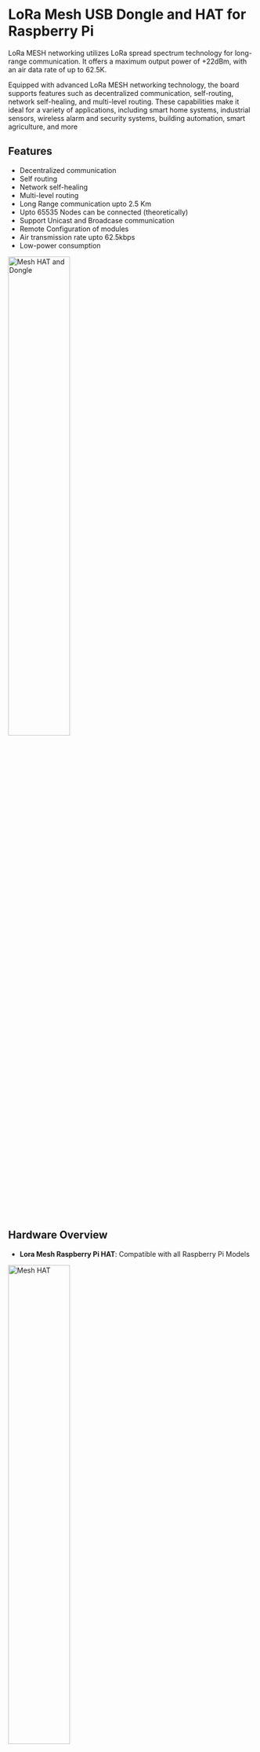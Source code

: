 # LoRa Mesh USB Dongle and HAT for Raspberry Pi 

LoRa MESH networking utilizes LoRa spread spectrum technology for long-range communication. It offers a maximum output power of +22dBm, with an air data rate of up to 62.5K. 

Equipped with advanced LoRa MESH networking technology, the board supports features such as decentralized communication, self-routing, network self-healing, and multi-level routing. These capabilities make it ideal for a variety of applications, including smart home systems, industrial sensors, wireless alarm and security systems, building automation, smart agriculture, and more

## Features
- Decentralized communication
- Self routing
- Network self-healing
- Multi-level routing
- Long Range communication upto 2.5 Km
- Upto 65535 Nodes can be connected (theoretically)
- Support Unicast and Broadcase communication
- Remote Configuration of modules
- Air transmission rate upto 62.5kbps
- Low-power consumption

<img src="https://i.kickstarter.com/assets/047/307/118/559cc8a2d7f8a4074757b4b0a32a1c41_original.jpeg?fit=scale-down&origin=ugc&q=92&v=1731868114&width=680&sig=GXlYUJglp7fabnFZFjS3N9HSLERxbvzh4SOiqPcZm9I%3D" alt="Mesh HAT and Dongle" width="50%"/>

## Hardware Overview
- **Lora Mesh Raspberry Pi HAT**: Compatible with all Raspberry Pi Models
<img src="https://blogger.googleusercontent.com/img/b/R29vZ2xl/AVvXsEhDrJdN6geXsRcTNCT8rtlzwCDyTX2gNLxin0JOQVQgF8VnjiW3Zvp8bOZdDhNQibhjxhb1LesbrYUomOtYP7bvBxjb-9jRCzSULoCX1Em-FEjKA9HaQ15CfN7o-mA5BP6xzk0yZ8RQSdyY0vBl4LmXr2ARMhNA9GmZyrDYAWyGS4OD6IFkl1sqNy9dcck/s1600/Long%20Range%20MESH.jpg" alt="Mesh HAT" width="50%"/>

1. 2x20 Raspberry Pi Stacking Header
2. USB-C: This can be used for power supply the module or the data communication. For data communication the jumper settings must be at the USB text.
3. PA Button 

- **Lora Mesh USB Dongle**: Compatible with all single board computers/Windows/Linux/Mac computers
<img src="https://blogger.googleusercontent.com/img/b/R29vZ2xl/AVvXsEjimGkkRhyphenhyphenZ2xbkyBmzovxoRSoGXV1MVB9hCw7OE0lMUOFSjtgu3pcWOmV_kZNmeHzkpDRAAVTTjiME0o9XKAhu_aPbWTGHwzeR3oVG7b4C0EPzzv1RMO94-m9OBiHKpGM6LvCVm3rVLRq-vA6rAg-Bkn9i07kuvKdajaCRbU8yJ2wLRT7T8h5NSykFjCk/s1600/17.jpg" alt="Mesh Dongle" width="50%"/>

## USB Driver
- **CH340**: The hardware is based on the CH340 chip, incase of driver you can download it from the official website. You can download the drivers for windows/Mac/linux using the below link.
https://www.wch-ic.com/downloads/CH341SER_ZIP.html#carousel-example-generic

## Table of Contents
1. [Documentation](Documentation/) - This directory contains the manual for AT-Commands of the module.
2. [Hardware](Hardware/) - This directory contains the STEP file and dimensional file of the hardwares.
3. [Software](Software/) - This directory contains all the codes like library and examples
4. [Tools](Tools/) - This directory contains serial communication tool (X-Com) for manual AT Commands

## Getting Started

### Network Topology
The LoRa Mesh network adopts a decentralized structure and the entire network is composed of - Routing Nodes and Terminal Nodes
- **Routing Node**: Routing node receives data in the network for routing updates and data forwarding
- **Terminal Node**: Terminal nodes do not have routing functions and are generally deployed at the edge of the network
<img src="https://blogger.googleusercontent.com/img/b/R29vZ2xl/AVvXsEjmB7V7_tDHuGQ5AXGW-IyVleqwTMM_ni3qlPGpj3341psHMqlpaPzTeUGMKBBGumkNYhTRGI6FKxBVby2GC0EDFhUxqH1FLGOuYy7ZLen67MfJEkYC9KkCQq5uuWAUArwCG0NGKq3_opa7qfB4UriEBqNzIblatdJdWIVjU_wL1euamayhbPzl7OhnqvY/s1600/e%20routing.png" alt="Mesh Dongle" width="70%"/>

### Communication Modes
The network supports four communication methods - Unicast, Multicast, Broadcast and Anycast. 
You can choose different communication methods according to different application scenarios. Among them, unicast and broadcast are the simplest and most basic communication methods. 

- **Unicast mode**: This is like a point to point communication and for this mode you should know the address of the target module. The routes will be automatically established and request responses will be returned to determine the data transmission path.
- **Broadcast mode**: This method is used for broadcasting the data without knowing the address of the module. There is no need to establish a route, but all receiving
modules will forward the data again after receiving it. The module's built-in CSMA avoidance mechanism and broadcast filtering mechanism can effectively prevent data collision and secondary forwarding.
- **Multicast mode**: This communication method requires group management of target modules in advance. All target modules need to be grouped in advance using commands. Group can be understood as a public address, and each module can set up to 8 group addresses. Also, Routing needs to be re-established every time. It is recommended that the interval between consecutive multicast initiations be about 5 seconds.
- **Anycast Mode**: This communication is generally used for communication between different networks, and different networks have different network identification codes. Unicast, multicast, and broadcast communication methods cannot directly interact with data between networks. In this case, anycast can be used to interact with data between different networks. Anycast communication can send data to a single or all nodes within the single-hop coverage according to the set target address. Data cannot be relayed and responded to in anycast mode.

<img src="https://blogger.googleusercontent.com/img/b/R29vZ2xl/AVvXsEhNGjFXQMeVvU9D3qW-cVq524wn_YzU-8nZk3c2k7qugF8yLD10heNsHq4uk4zGb63Di0pDHR4FoiAmZ3jfOdtuObwE7aFseeKbsLrWU6sFiq2l-Jd-G6LKugmEfCjRUjw29xyu7Tgfntz5AdWgIE3bb9I2UQON3EOkmEp5UWvBEvFWg8phKqir9EbkIkQ/s1600/Broadcast.png" alt="Mesh Dongle" width="50%"/>

### Clone the repository
To get started with this project, clone the repository:

   ```bash
   git clone https://github.com/theopengadget/lora_mesh.git
   ```


